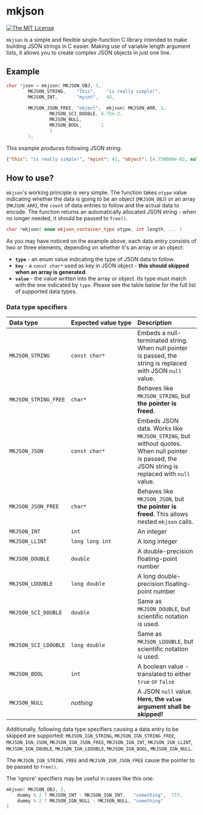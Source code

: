 # mkjson
[![The MIT License](https://img.shields.io/badge/license-MIT-orange.svg?style=flat-square)](http://opensource.org/licenses/MIT)

`mkjson` is a simple and flexible single-function C library intended to make building  JSON strings in C easier. Making use of variable length argument lists, it allows you to create complex JSON objects in just one line.

## Example
```cpp
char *json = mkjson( MKJSON_OBJ, 3,
		MKJSON_STRING,    "this",    "is really simple!",
		MKJSON_INT,       "myint",   42,
		
		MKJSON_JSON_FREE, "object",  mkjson( MKJSON_ARR, 3, 
				MKJSON_SCI_DOUBLE, 4.75e-2,
				MKJSON_NULL,
				MKJSON_BOOL,       1
				)
		);
```

This example produces following JSON string:
```json
{"this": "is really simple!", "myint": 42, "object": [4.750000e-02, null, true]}

```

## How to use?
`mkjson`'s working principle is very simple. The function takes `otype` value indicating whether the data is going to be an object (`MKJSON_OBJ`) or an array (`MKJSON_ARR`), the `count` of data entries to follow and the actual data to encode. The function returns an automatically allocated JSON string - when no longer needed, it should be passed to `free()`.

```cpp
char *mkjson( enum mkjson_container_type otype, int length, ... )
```

As you may have noticed on the example above, each data entry consists of two or three elements, depending on whether it's an array or an object:<br>
 - **`type`**  - an enum value indicating the type of JSON data to follow.<br>
 - **`key`** - a `const char*` used as key in JSON object - **this should skipped when an array is generated**.<br>
 - **`value`** - the value written into the array or object. Its type must match with the one indicated by `type`. Please see the table below for the full list of supported data types.

### Data type specifiers
|Data type|Expected&nbsp;value&nbsp;type|Description|
|:---|:---|:---|
|`MKJSON_STRING`|`const char*`|Embeds a null-terminated string. When null pointer is passed, the string is replaced with JSON `null` value.|
|`MKJSON_STRING_FREE`|`char*`|Behaves like `MKJSON_STRING`, but **the pointer is freed**.|
|`MKJSON_JSON`|`const char*`|Embeds JSON data. Works like `MKJSON_STRING`, but without quotes. When null pointer is passed, the JSON string is replaced with `null` value.|
|`MKJSON_JSON_FREE`|`char*`|Behaves like `MKJSON_JSON`, but **the pointer is freed**. This allows nested `mkjson` calls.|
|`MKJSON_INT`|`int`|An integer|
|`MKJSON_LLINT`|`long long int`|A long integer|
|`MKJSON_DOUBLE`|`double`|A double-precision floating-point number|
|`MKJSON_LDOUBLE`|`long double`|A long double-precision floating-point number|
|`MKJSON_SCI_DOUBLE`|`double`|Same as `MKJSON_DOUBLE`, but scientific notation is used.|
|`MKJSON_SCI_LDOUBLE`|`long double`|Same as `MKJSON_LDOUBLE`, but scientific notation is used.|
|`MKJSON_BOOL`|`int`|A boolean value - translated to either `true` or `false`|
|`MKJSON_NULL`|*nothing*|A JSON `null` value. **Here, the `value` argument shall be skipped!**|

Additionally, following data type specifiers causing a data entry to be skipped are supported: `MKJSON_IGN_STRING`, `MKJSON_IGN_STRING_FREE`, `MKJSON_IGN_JSON`, `MKJSON_IGN_JSON_FREE`, `MKJSON_IGN_INT`, `MKJSON_IGN_LLINT`, `MKJSON_IGN_DOUBLE`, `MKJSON_IGN_LDOUBLE`, `MKJSON_IGN_BOOL`, `MKJSON_IGN_NULL`.

The `MKJSON_IGN_STRING_FREE` and `MKJSON_IGN_JSON_FREE` cause the pointer to be passed to `free()`.

The 'ignore' specifiers may be useful in cases like this one:
```c
mkjson( MKJSON_OBJ, 2,
	dummy % 2 ? MKJSON_INT : MKJSON_IGN_INT,   "something",  777,
	dummy % 2 ? MKJSON_IGN_NULL : MKJSON_NULL, "something"
)
```
